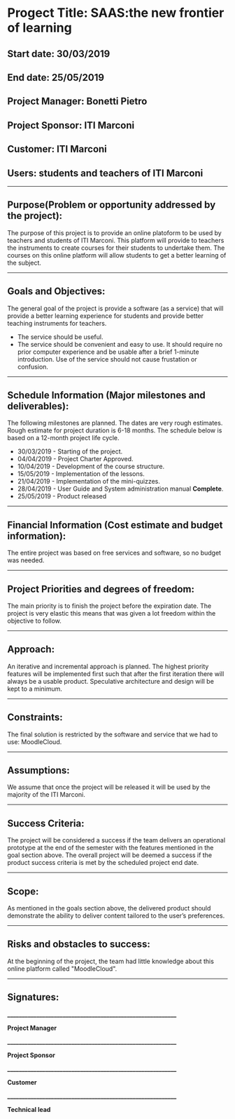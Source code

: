 # **Progect Title:** SAAS:the new frontier of learning
## **Start date:** 30/03/2019
## **End date:** 25/05/2019
## **Project Manager:** Bonetti Pietro
## **Project Sponsor:** ITI Marconi
## **Customer:** ITI Marconi
## **Users:** students and teachers of ITI Marconi
------
## **Purpose(Problem or opportunity addressed by the project):** 
The purpose of this project is to provide an online platoform to be used by teachers and students of ITI Marconi.
This platform will provide to teachers the instruments to create courses for their students to undertake them. The courses on this online platform will allow students to get a better learning of the subject.


------
## **Goals and Objectives:**
The general goal of the project is provide a software (as a service) that will provide a better learning experience for students and provide better teaching instruments for teachers.
* The service should be useful.
* The service should be convenient and easy to use. It should require no prior computer experience and be usable after a brief 1-minute introduction. Use of the service should not cause frustation or confusion.

------
## **Schedule Information (Major milestones and deliverables):**
The following milestones are planned. The dates are very rough estimates. Rough estimate for project duration is 6-18 months. The schedule below is based on a 12-month project life cycle.
* 30/03/2019 - Starting of the project.
* 04/04/2019 - Project Charter Approved.
* 10/04/2019 - Development of the course structure.
* 15/05/2019 - Implementation of the lessons.
* 21/04/2019 - Implementation of the mini-quizzes.
* 28/04/2019 - User Guide and System administration manual **Complete**.
* 25/05/2019 - Product released

-------
## **Financial Information (Cost estimate and budget information):**
The entire project was based on free services and software, so no budget was needed.


-------
## **Project Priorities and degrees of freedom:**
The main priority is to finish the project before the expiration date. The project is very elastic this means that was given a lot freedom within the objective to follow.

-------
## **Approach:**
 An iterative and incremental approach is planned. The highest priority features will be implemented first such that after the first iteration there will always be a usable product. Speculative architecture and design will be kept to a minimum. 


-------
## **Constraints:**
The final solution is restricted by the software and service that we had to use: MoodleCloud.


-------
## **Assumptions:** 
We assume that once the project will be released it will be used by the majority of the ITI Marconi.


-------
## **Success Criteria:** 
The project will be considered a success if the team delivers an operational prototype at the end of the semester with the features mentioned in the goal section above.
The overall project will be deemed a success if the product success criteria is met by the scheduled project end date.


------
## **Scope:**
As mentioned in the goals section above, the delivered product should demonstrate the ability to deliver content tailored to the user’s preferences.


------
## **Risks and obstacles to success:**
At the beginning of the project, the team had little knowledge about this online platform called "MoodleCloud".


------
## **Signatures:**



**__________________________________________________________**

**Project Manager**  



**__________________________________________________________**

**Project Sponsor**




**__________________________________________________________**

**Customer**




**__________________________________________________________**

**Technical lead**
